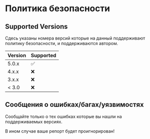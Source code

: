 # Политика безопасности

## Supported Versions

Сдесь указаны номера версий которые на данный поддерживают политику безопасности, и поддерживаются автором.

| Version | Supported          |
| ------- | ------------------ |
| 5.0.x   | :white_check_mark: |
| 4.x.x   | :x:                |
| 3.x.x   | :x:                |
| < 3.0   | :x:                |

## Сообщения о ошибках/багах/уязвимостях

Сообщайте только о тех ошибках которые вы нашли на поддерживаемых версиях.

В ином случае ваше репорт будет проигнорирован!
